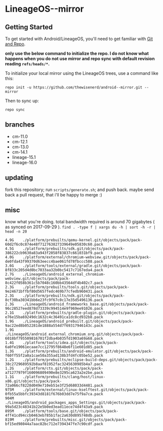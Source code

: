 LineageOS--mirror
=================

Getting Started
---------------

To get started with Android/LineageOS, you'll need to get
familiar with [Git and Repo](https://source.android.com/source/using-repo.html).

**only use the below command to initialize the repo. I do not know what happens
when you do not use mirror and repo sync with default revision
reading ```refs/heads/*```.**

To initialize your local mirror using the LineageOS trees, use a command like this:

    repo init -u https://github.com/thewisenerd/android--mirror.git --mirror

Then to sync up:

    repo sync

branches
--------

 - cm-11.0
 - cm-12.1
 - cm-13.0
 - cm-14.1
 - lineage-15.1
 - lineage-16.0

updating
--------

fork this repository; run `scripts/generate.sh`; and push back. maybe send back
a pull request, that i'll be happy to merge :)

misc
----

know what you're doing. total bandwidth required is around 70 gigabytes
( as synced on 2017-09-29 ). `find . -type f | xargs du -h | sort -h -r | head -n 20`

    4.9G    ./platform/prebuilts/qemu-kernel.git/objects/pack/pack-60d2f6c0c874e48f712763827339649e05830c60.pack
    4.5G    ./platform/prebuilts/sdk.git/objects/pack/pack-386222cb9630a83a943f2058f83837c661031bf9.pack
    4.0G    ./platform/external/chromium-webview.git/objects/pack/pack-de0fda43f99370d63eecc4bae061fd78fbccc588.pack
    3.6G    ./platform/tools/external/gradle.git/objects/pack/pack-8f833c205d4d0bc7033aa32b0bc5417c7167eda4.pack
    2.7G    ./LineageOS/android_external_chromium-webview.git/objects/pack/pack-8c422f058b361c5b7048c160bb43564df4b402c7.pack
    2.3G    ./platform/prebuilts/tools.git/objects/pack/pack-9e24671bffbf80d5657fedc469b77cfedb960431.pack
    2.3G    ./platform/prebuilts/ndk.git/objects/pack/pack-8cf30ba30341bb6e23fc9f67c0c17e35d5496136.pack
    2.3G    ./LineageOS/android_frameworks_base.git/objects/pack/pack-96c28527eed878d73339c994514e9f969ee91026.pack
    2.1G    ./platform/prebuilts/gradle-plugin.git/objects/pack/pack-e76e15ba69249dc1632c4c36491ca1dc8cd932b8.pack
    1.9G    ./LineageOS/android_prebuilt.git/objects/pack/pack-9ac22ed8b052281de1888a554d7f69317946143c.pack
    1.9G    ./LineageOS/android_external_chromium_org.git/objects/pack/pack-6018bf795509816701f2dba4b035fd1903a69a68.pack
    1.4G    ./platform/tools/idea.git/objects/pack/pack-6a0fe19061ecaae7cc12795f8648e6f11e601d85.pack
    1.3G    ./platform/prebuilts/android-emulator.git/objects/pack/pack-f60ff55f2a0a1cae50a355ad138b3fd4fc05be52.pack
    1.2G    ./platform/prebuilts/eclipse-build-deps.git/objects/pack/pack-38c2729689592b8aaf81952fac3245630985b4a7.pack
    1.2G    ./platform/cts.git/objects/pack/pack-a71277979f160096809490e8e3295ca623a2e2be.pack
    1.1G    ./platform/prebuilts/clang/host/linux-x86.git/objects/pack/pack-72a066cf8228d049e710eb51e3f25d68033d4481.pack
    975M    ./platform/external/linux-kselftest.git/objects/pack/pack-0fb55a5bbfc39343d8181f676b03dd7e75f9a7ca.pack
    904M    ./LineageOS/android_packages_apps_Settings.git/objects/pack/pack-99a5d23c48341b22e5b0ed3ead11ece74d4f43a9.pack
    895M    ./platform/tools/base.git/objects/pack/pack-4ff41cd94ccb0463eb785b1fac2a630d895748db.pack
    819M    ./platform/prebuilts/misc.git/objects/pack/pack-bf15ed98044a7aac82bc712e7394347fe7c90cdf.pack
